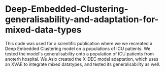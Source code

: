 # Deep-Embedded-Clustering-generalisability-and-adaptation-for-mixed-data-types
This code was used for a scientific publication where we we recreated a Deep Embedded Clustering model on a populations of ICU patients. We tested the model's generalisability onto a population of ICU patients from anoterh hospital. We Aslo created the X-DEC model adaptation, which uses an XVAE to integrate mixed datatypes, and tested its generalisability as well.
